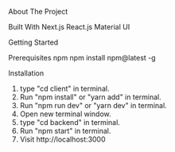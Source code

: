 About The Project



Built With
Next.js
React.js
Material UI

Getting Started

Prerequisites
npm
npm install npm@latest -g


Installation
1. type "cd client" in terminal.
2. Run "npm install" or "yarn add" in terminal.
3. Run "npm run dev" or "yarn dev" in terminal.
4. Open new terminal window.
5. type "cd backend" in terminal.
6. Run "npm start" in terminal.
7. Visit http://localhost:3000

